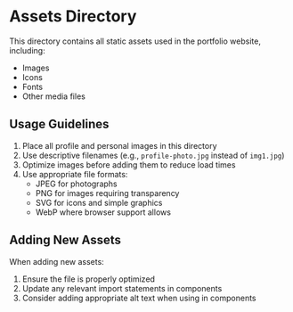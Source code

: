 # Assets Directory

This directory contains all static assets used in the portfolio website, including:

- Images
- Icons
- Fonts
- Other media files

## Usage Guidelines

1. Place all profile and personal images in this directory
2. Use descriptive filenames (e.g., `profile-photo.jpg` instead of `img1.jpg`)
3. Optimize images before adding them to reduce load times
4. Use appropriate file formats:
   - JPEG for photographs
   - PNG for images requiring transparency
   - SVG for icons and simple graphics
   - WebP where browser support allows

## Adding New Assets

When adding new assets:

1. Ensure the file is properly optimized
2. Update any relevant import statements in components
3. Consider adding appropriate alt text when using in components